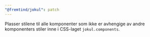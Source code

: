 ```yaml
---
"@fremtind/jokul": patch
---
```


Plasser stilene til alle komponenter som ikke er avhengige av andre komponenters stiler inne i CSS-laget `jokul.components`.
